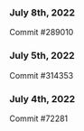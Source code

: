 ### July 8th, 2022

Commit #289010

### July 5th, 2022

Commit #314353


### July 4th, 2022

Commit #72281
